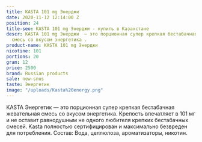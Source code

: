 ```yaml
---
title: KASTA 101 mg Энерджи
date: 2020-11-12 12:14:00 Z
position: 24
title-seo: KASTA 101 mg Энерджи - купить в Казахстане
descr: KASTA 101 mg Энерджи  — это порционная супер крепкая бестабачная жевательная
  смесь со вкусом энергетика .
product-name: KASTA 101 mg Энерджи
nicotine: 101
portions: 20
gram: 12
price: 2500
brand: Russian products
sale: new-snus
taste: Энергетик
image: "/uploads/Kasta%20energy.png"
---
```


KASTA Энергетик — это порционная супер крепкая бестабачная жевательная смесь со вкусом энергетика. Крепость впечатляет в 101 мг и не оставит равнодушным не одного любителя крепких бестабачных смесей. Kasta полностью сертифицирован и максимально безвреден для потребления. Состав: Вода, целлюлоза, ароматизаторы, никотин.